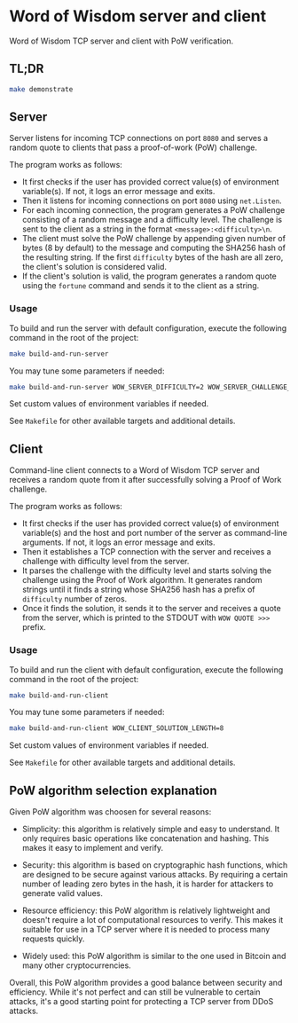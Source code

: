 # Word of Wisdom server and client

Word of Wisdom TCP server and client with PoW verification.

## TL;DR

```sh
make demonstrate
```

## Server

Server listens for incoming TCP connections on port `8080` and serves a random quote to clients that pass a proof-of-work (PoW) challenge.

The program works as follows:

* It first checks if the user has provided correct value(s) of environment variable(s). If not, it logs an error message and exits.
* Then it listens for incoming connections on port `8080` using `net.Listen`.
* For each incoming connection, the program generates a PoW challenge consisting of a random message and a difficulty level. The challenge is sent to the client as a string in the format `<message>:<difficulty>\n`.
* The client must solve the PoW challenge by appending given number of bytes (8 by default) to the message and computing the SHA256 hash of the resulting string. If the first `difficulty` bytes of the hash are all zero, the client's solution is considered valid.
* If the client's solution is valid, the program generates a random quote using the `fortune` command and sends it to the client as a string.

### Usage

To build and run the server with default configuration, execute the following command in the root of the project:

```sh
make build-and-run-server
```

You may tune some parameters if needed:

```sh
make build-and-run-server WOW_SERVER_DIFFICULTY=2 WOW_SERVER_CHALLENGE_LENGTH=16 WOW_SERVER_SOLUTION_LENGTH=8
```

Set custom values of environment variables if needed.

See `Makefile` for other available targets and additional details.

## Client

Command-line client connects to a Word of Wisdom TCP server and receives a random quote from it after successfully solving a Proof of Work challenge.

The program works as follows:

* It first checks if the user has provided correct value(s) of environment variable(s) and the host and port number of the server as command-line arguments. If not, it logs an error message and exits.
* Then it establishes a TCP connection with the server and receives a challenge with difficulty level from the server.
* It parses the challenge with the difficulty level and starts solving the challenge using the Proof of Work algorithm. It generates random strings until it finds a string whose SHA256 hash has a prefix of `difficulty` number of zeros.
* Once it finds the solution, it sends it to the server and receives a quote from the server, which is printed to the STDOUT with `WOW QUOTE >>>` prefix.

### Usage

To build and run the client with default configuration, execute the following command in the root of the project:

```sh
make build-and-run-client
```

You may tune some parameters if needed:

```sh
make build-and-run-client WOW_CLIENT_SOLUTION_LENGTH=8
```

Set custom values of environment variables if needed.

See `Makefile` for other available targets and additional details.

## PoW algorithm selection explanation

Given PoW algorithm was choosen for several reasons:

* Simplicity: this algorithm is relatively simple and easy to understand. It only requires basic operations like concatenation and hashing. This makes it easy to implement and verify.

* Security: this algorithm is based on cryptographic hash functions, which are designed to be secure against various attacks. By requiring a certain number of leading zero bytes in the hash, it is harder for attackers to generate valid values.

* Resource efficiency: this PoW algorithm is relatively lightweight and doesn't require a lot of computational resources to verify. This makes it suitable for use in a TCP server where it is needed to process many requests quickly.

* Widely used: this PoW algorithm is similar to the one used in Bitcoin and many other cryptocurrencies.

Overall, this PoW algorithm provides a good balance between security and efficiency. While it's not perfect and can still be vulnerable to certain attacks, it's a good starting point for protecting a TCP server from DDoS attacks.
